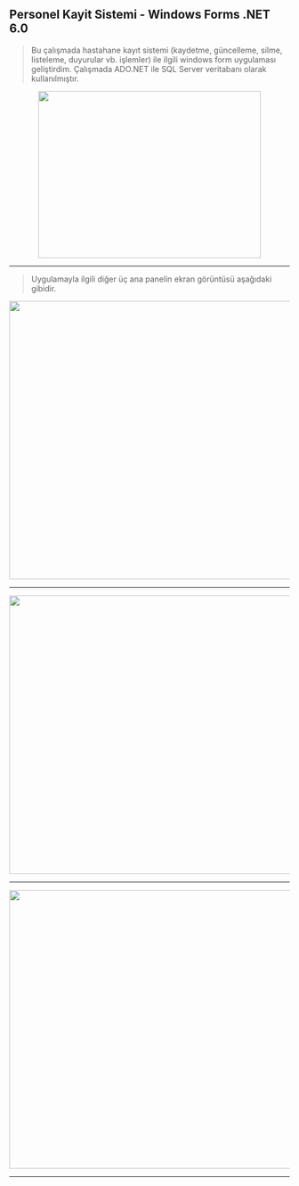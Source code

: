 ## Personel Kayit Sistemi - Windows Forms .NET 6.0
> Bu çalışmada hastahane kayıt sistemi (kaydetme, güncelleme, silme, listeleme, duyurular vb. işlemler) ile ilgili windows form uygulaması geliştirdim. Çalışmada ADO.NET ile SQL Server veritabanı olarak kullanılmıştır.

<p align="center">
  <img width="400" height="300" src="https://user-images.githubusercontent.com/31667471/202015199-aec9b5a4-87df-43a5-8468-090aa89e31a8.png">
</p>

---
> Uygulamayla ilgili diğer üç ana panelin ekran görüntüsü aşağıdaki gibidir.
<p align="center">
  <img width="750" height="500" src="https://user-images.githubusercontent.com/31667471/202016603-3cd36e14-5045-4123-8b59-4aceb637278a.png">
</p>

---

<p align="center">
  <img width="750" height="500" src="https://user-images.githubusercontent.com/31667471/202016893-26e9cd34-1465-43c7-8e49-ccd0d0fb13ec.png">
</p>

---

<p align="center">
  <img width="750" height="500" src="https://user-images.githubusercontent.com/31667471/202017130-d145732b-c09f-46a5-921d-21a590164aaa.png">
</p>

---
